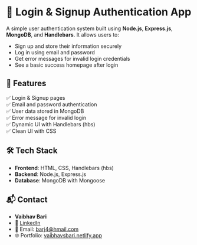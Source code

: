 # 🔐 Login & Signup Authentication App

A simple user authentication system built using **Node.js**, **Express.js**, **MongoDB**, and **Handlebars**. It allows users to:

- Sign up and store their information securely  
- Log in using email and password  
- Get error messages for invalid login credentials  
- See a basic success homepage after login  

## 🚀 Features

✅ Login & Signup pages  
✅ Email and password authentication  
✅ User data stored in MongoDB  
✅ Error message for invalid login  
✅ Dynamic UI with Handlebars (hbs)  
✅ Clean UI with CSS

## 🛠️ Tech Stack

- **Frontend**: HTML, CSS, Handlebars (hbs)  
- **Backend**: Node.js, Express.js  
- **Database**: MongoDB with Mongoose  

## 📬 Contact

- **Vaibhav Bari**  
- 💼 [LinkedIn](https://www.linkedin.com/in/vaibhavbari)  
- 📧 Email: barj4@hmail.com  
- 🌐 Portfolio: [vaibhavsbari.netlify.app](https://vaibhavsbari.netlify.app) 



